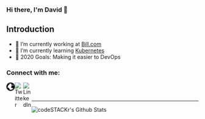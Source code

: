 ### Hi there, I'm David 👋

## Introduction
- 🔭 I’m currently working at [Bill.com][billcom]
- 🌱 I’m currently learning [Kubernetes][kubernetes]
- 🥅 2020 Goals: Making it easier to DevOps

### Connect with me:

[<img align="left" alt="peng168.com" width="22px" src="https://raw.githubusercontent.com/iconic/open-iconic/master/svg/globe.svg" />][website]
[<img align="left" alt="Twitter" width="22px" src="https://cdn.jsdelivr.net/npm/simple-icons@v3/icons/twitter.svg" />][twitter]
[<img align="left" alt="LinkedIn" width="22px" src="https://cdn.jsdelivr.net/npm/simple-icons@v3/icons/linkedin.svg" />][linkedin]

<br />
<br />

---

<img align="left" alt="codeSTACKr's Github Stats" src="https://github-readme-stats.codestackr.vercel.app/api?username=jedioncrk&show_icons=true&hide_border=true" />

[website]: https://www.peng168.com
[billcom]: https://www.bill.com
[kubernetes]: https://kubernetes.io/docs/home/
[twitter]: https://twitter.com/dpengftw
[linkedin]: https://www.linkedin.com/in/david-peng-3624161/
